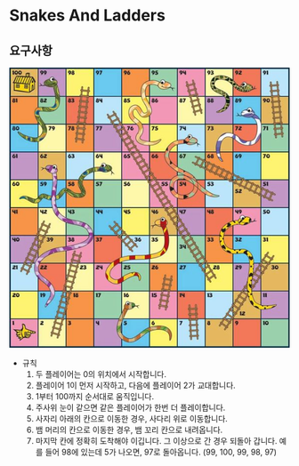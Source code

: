  # Snakes And Ladders
 
 ## 요구사항
 ![](snakesandladdersboard.jpg)
 
* 규칙
    1. 두 플레이어는 0의 위치에서 시작합니다.
    2. 플레이어 1이 먼저 시작하고, 다음에 플레이어 2가 교대합니다.
    3. 1부터 100까지 순서대로 움직입니다.
    4. 주사위 눈이 같으면 같은 플레이어가 한번 더 플레이합니다.
    5. 사자리 아래의 칸으로 이동한 경우, 사다리 위로 이동합니다.
    6. 뱀 머리의 칸으로 이동한 경우, 뱀 꼬리 칸으로 내려옵니다.
    7. 마지막 칸에 정확히 도착해야 이깁니다. 그 이상으로 간 경우 되돌아 갑니다. 
    예를 들어 98에 있는데 5가 나오면, 97로 돌아옵니다. (99, 100, 99, 98, 97)
    